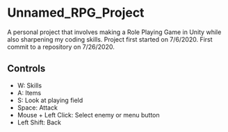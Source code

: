 # Unnamed_RPG_Project
 A personal project that involves making a Role Playing Game in Unity while also sharpening my coding skills.
 Project first started on 7/6/2020. First commit to a repository on 7/26/2020.

## Controls
- W: Skills
- A: Items
- S: Look at playing field
- Space: Attack
- Mouse + Left Click: Select enemy or menu button
- Left Shift: Back